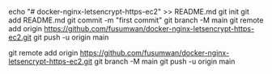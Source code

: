 echo "# docker-nginx-letsencrypt-https-ec2" >> README.md
git init
git add README.md
git commit -m "first commit"
git branch -M main
git remote add origin https://github.com/fusumwan/docker-nginx-letsencrypt-https-ec2.git
git push -u origin main


git remote add origin https://github.com/fusumwan/docker-nginx-letsencrypt-https-ec2.git
git branch -M main
git push -u origin main